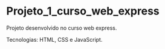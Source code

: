 # Projeto_1_curso_web_express
Projeto desenvolvido  no curso web express.

Tecnologias: HTML, CSS e JavaScript.
